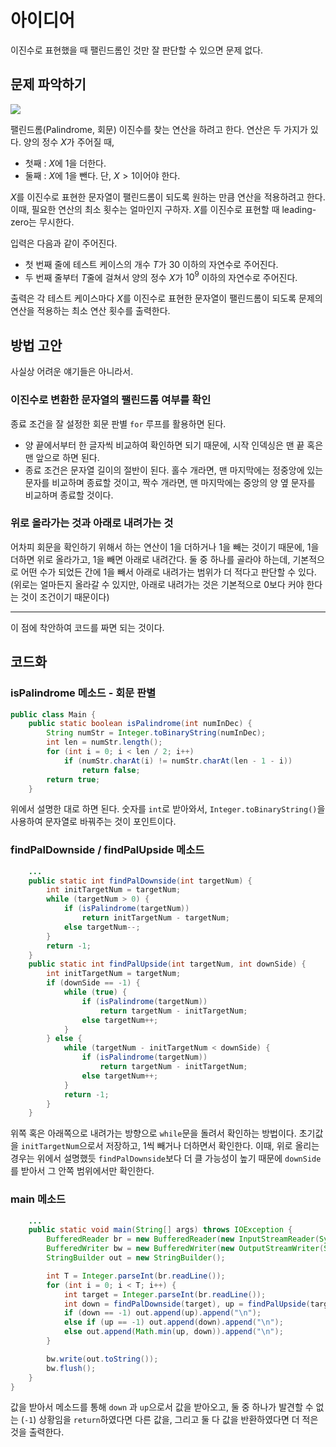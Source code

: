 # 아이디어
이진수로 표현했을 때 팰린드롬인 것만 잘 판단할 수 있으면 문제 없다.

## 문제 파악하기
![](https://velog.velcdn.com/images/aoi-aoba/post/68a43f4f-a410-4c66-a565-341cc03d39aa/image.png)

팰린드롬(Palindrome, 회문) 이진수를 찾는 연산을 하려고 한다. 연산은 두 가지가 있다. 양의 정수 $X$가 주어질 때,
- 첫째 : $X$에 1을 더한다.
- 둘째 : $X$에 1을 뺀다. 단, $X > 1$이어야 한다.

$X$를 이진수로 표현한 문자열이 팰린드롬이 되도록 원하는 만큼 연산을 적용하려고 한다. 이때, 필요한 연산의 최소 횟수는 얼마인지 구하자. $X$를 이진수로 표현할 때 leading-zero는 무시한다.

입력은 다음과 같이 주어진다.
- 첫 번째 줄에 테스트 케이스의 개수 $T$가 30 이하의 자연수로 주어진다.
- 두 번째 줄부터 $T$줄에 걸쳐서 양의 정수 $X$가 $10^9$ 이하의 자연수로 주어진다.

출력은 각 테스트 케이스마다 $X$를 이진수로 표현한 문자열이 팰린드롬이 되도록 문제의 연산을 적용하는 최소 연산 횟수를 출력한다.

## 방법 고안
사실상 어려운 얘기들은 아니라서.

### 이진수로 변환한 문자열의 팰린드롬 여부를 확인
종료 조건을 잘 설정한 회문 판별 `for` 루프를 활용하면 된다.
- 양 끝에서부터 한 글자씩 비교하여 확인하면 되기 때문에, 시작 인덱싱은 맨 끝 혹은 맨 앞으로 하면 된다.
- 종료 조건은 문자열 길이의 절반이 된다. 홀수 개라면, 맨 마지막에는 정중앙에 있는 문자를 비교하며 종료할 것이고, 짝수 개라면, 맨 마지막에는 중앙의 양 옆 문자를 비교하며 종료할 것이다.

### 위로 올라가는 것과 아래로 내려가는 것
어차피 회문을 확인하기 위해서 하는 연산이 1을 더하거나 1을 빼는 것이기 때문에, 1을 더하면 위로 올라가고, 1을 빼면 아래로 내려간다. 둘 중 하나를 골라야 하는데, 기본적으로 어떤 수가 되었든 간에 1을 빼서 아래로 내려가는 범위가 더 적다고 판단할 수 있다. (위로는 얼마든지 올라갈 수 있지만, 아래로 내려가는 것은 기본적으로 0보다 커야 한다는 것이 조건이기 때문이다)

---

이 점에 착안하여 코드를 짜면 되는 것이다.

## 코드화
### isPalindrome 메소드 - 회문 판별
```java
public class Main {
    public static boolean isPalindrome(int numInDec) {
        String numStr = Integer.toBinaryString(numInDec);
        int len = numStr.length();
        for (int i = 0; i < len / 2; i++)
            if (numStr.charAt(i) != numStr.charAt(len - 1 - i))
                return false;
        return true;
    }
```
위에서 설명한 대로 하면 된다. 숫자를 `int`로 받아와서, `Integer.toBinaryString()`을 사용하여 문자열로 바꿔주는 것이 포인트이다.

### findPalDownside / findPalUpside 메소드
```java
	...
    public static int findPalDownside(int targetNum) {
        int initTargetNum = targetNum;
        while (targetNum > 0) {
            if (isPalindrome(targetNum))
                return initTargetNum - targetNum;
            else targetNum--;
        }
        return -1;
    }
    public static int findPalUpside(int targetNum, int downSide) {
        int initTargetNum = targetNum;
        if (downSide == -1) {
            while (true) {
                if (isPalindrome(targetNum))
                    return targetNum - initTargetNum;
                else targetNum++;
            }
        } else {
            while (targetNum - initTargetNum < downSide) {
                if (isPalindrome(targetNum))
                    return targetNum - initTargetNum;
                else targetNum++;
            }
            return -1;
        }
    }
```
위쪽 혹은 아래쪽으로 내려가는 방향으로 `while`문을 돌려서 확인하는 방법이다. 초기값을 `initTargetNum`으로서 저장하고, 1씩 빼거나 더하면서 확인한다. 이때, 위로 올리는 경우는 위에서 설명했듯 `findPalDownside`보다 더 클 가능성이 높기 때문에 `downSide`를 받아서 그 안쪽 범위에서만 확인한다.

### main 메소드
```java
	...
    public static void main(String[] args) throws IOException {
        BufferedReader br = new BufferedReader(new InputStreamReader(System.in));
        BufferedWriter bw = new BufferedWriter(new OutputStreamWriter(System.out));
        StringBuilder out = new StringBuilder();

        int T = Integer.parseInt(br.readLine());
        for (int i = 0; i < T; i++) {
            int target = Integer.parseInt(br.readLine());
            int down = findPalDownside(target), up = findPalUpside(target, down);
            if (down == -1) out.append(up).append("\n");
            else if (up == -1) out.append(down).append("\n");
            else out.append(Math.min(up, down)).append("\n");
        }

        bw.write(out.toString());
        bw.flush();
    }
}
```

값을 받아서 메소드를 통해 `down` 과 `up`으로서 값을 받아오고, 둘 중 하나가 발견할 수 없는 (`-1`) 상황임을 `return`하였다면 다른 값을, 그리고 둘 다 값을 반환하였다면 더 적은 것을 출력한다.
